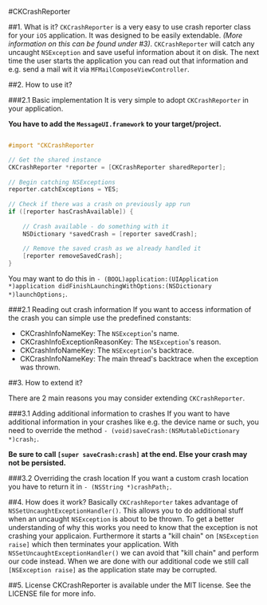#CKCrashReporter

##1. What is it?
`CKCrashReporter` is a very easy to use crash reporter class for your `iOS` application. It was designed to be easily extendable. _(More information on this can be found under #3)_. `CKCrashReporter` will catch any uncaught `NSException` and save useful information about it on disk. The next time the user starts the application you can read out that information and e.g. send a mail wit it via `MFMailComposeViewController`.

##2. How to use it?

###2.1 Basic implementation
It is very simple to adopt `CKCrashReporter` in your application.

**You have to add the `MessageUI.framework` to your target/project.**

```objective-c

#import "CKCrashReporter

// Get the shared instance
CKCrashReporter *reporter = [CKCrashReporter sharedReporter];  	
 	
// Begin catching NSExceptions
reporter.catchExceptions = YES;
    
// Check if there was a crash on previously app run
if ([reporter hasCrashAvailable]) {
    	
    // Crash available - do something with it
    NSDictionary *savedCrash = [reporter savedCrash];
    	
    // Remove the saved crash as we already handled it
    [reporter removeSavedCrash];
}

```

You may want to do this in `- (BOOL)application:(UIApplication *)application didFinishLaunchingWithOptions:(NSDictionary *)launchOptions;`.

###2.1 Reading out crash information
If you want to access information of the crash you can simple use the predefined constants:

* CKCrashInfoNameKey: The `NSException`'s name.
* CKCrashInfoExceptionReasonKey: The `NSException`'s reason.
* CKCrashInfoNameKey: The `NSException`'s backtrace.
* CKCrashInfoNameKey: The main thread's backtrace when the exception was thrown.

##3. How to extend it?

There are 2 main reasons you may consider extending `CKCrashReporter`.
 
###3.1 Adding additional information to crashes
If you want to have additional information in your crashes like e.g. the device name or such, you need to override the method `- (void)saveCrash:(NSMutableDictionary *)crash;`.

**Be sure to call `[super saveCrash:crash]` at the end. Else your crash may not be persisted.**

###3.2 Overriding the crash location
If you want a custom crash location you have to return it in `- (NSString *)crashPath;`.

##4. How does it work?
Basically `CKCrashReporter` takes advantage of `NSSetUncaughtExceptionHandler()`. This allows you to do additional stuff when an uncaught `NSException` is about to be thrown. To get a better understanding of why this works you need to know that the exception is not crashing your applicaion. Furthermore it starts a "kill chain" on `[NSException raise]` which then terminates your application. With `NSSetUncaughtExceptionHandler()` we can avoid that "kill chain" and perform our code instead. When we are done with our additional code we still call `[NSException raise]` as the application state may be corrupted.

##5. License
CKCrashReporter is available under the MIT license. See the LICENSE file for more info.